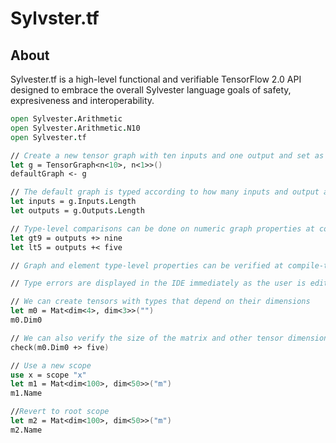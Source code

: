 # Sylvster.tf
## About
Sylvester.tf is a high-level functional and verifiable TensorFlow 2.0 API designed to embrace the overall Sylvester language goals of safety, expresiveness and interoperability. 
```fsharp
open Sylvester.Arithmetic
open Sylvester.Arithmetic.N10
open Sylvester.tf

// Create a new tensor graph with ten inputs and one output and set as default graph for this program scope
let g = TensorGraph<n<10>, n<1>>()
defaultGraph <- g

// The default graph is typed according to how many inputs and output are specified
let inputs = g.Inputs.Length
let outputs = g.Outputs.Length

// Type-level comparisons can be done on numeric graph properties at compile-time
let gt9 = outputs +> nine
let lt5 = outputs +< five

// Graph and element type-level properties can be verified at compile-time

// Type errors are displayed in the IDE immediately as the user is editing

// We can create tensors with types that depend on their dimensions
let m0 = Mat<dim<4>, dim<3>>("")
m0.Dim0

// We can also verify the size of the matrix and other tensor dimensions at compile-time
check(m0.Dim0 +> five)

// Use a new scope
use x = scope "x"
let m1 = Mat<dim<100>, dim<50>>("m")
m1.Name

//Revert to root scope
let m2 = Mat<dim<100>, dim<50>>("m")
m2.Name
```
